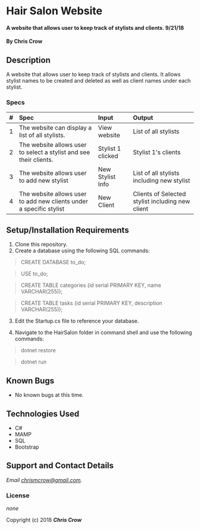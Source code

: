 # Hair Salon Website

#### A website that allows user to keep track of stylists and clients. 9/21/18

#### By **Chris Crow**

## Description

A website that allows user to keep track of stylists and clients. It allows stylist names to be created and deleted as well as client names under each stylist.

### Specs
| # | Spec | Input | Output |
| :-------------     | :-------------     | :------------- | :------------- |
| 1 | The website can display a list of all stylists.  | View website | List of all stylists |
| 2 | The website allows user to select a stylist and see their clients.  | Stylist 1 clicked | Stylist 1's clients |
| 3 | The website allows user to add new stylist | New Stylist Info | List of all stylists including new stylist |
| 4 | The website allows user to add new clients under a specific stylist | New Client | Clients of Selected stylist including new client |


## Setup/Installation Requirements

1. Clone this repository.
2. Create a database using the following SQL commands:
  > CREATE DATABASE to_do;

  > USE to_do;

  > CREATE TABLE categories (id serial PRIMARY KEY, name VARCHAR(255));

  > CREATE TABLE tasks (id serial PRIMARY KEY, description VARCHAR(255));

3. Edit the Startup.cs file to reference your database.

4. Navigate to the HairSalon folder in command shell and use the following commands:
  > dotnet restore

  > dotnet run

## Known Bugs
* No known bugs at this time.

## Technologies Used
* C#
* MAMP
* SQL
* Bootstrap

## Support and Contact Details

_Email chrismcrow@gmail.com._

### License

*none*

Copyright (c) 2018 **_Chris Crow_**
